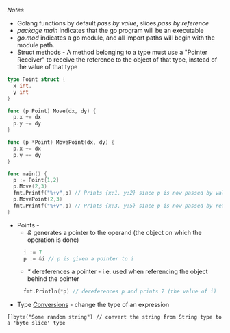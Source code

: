 *Notes*

* Golang functions by default _pass by value_, slices _pass by reference_
* _package main_ indicates that the go program will be an executable
* _go.mod_ indicates a go module, and all import paths will begin with the module path. 
* Struct methods - A method belonging to a type must use a "Pointer Receiver" to receive the reference to the object of that type, instead of the value of that type
```go
type Point struct {
  x int,
  y int
}

func (p Point) Move(dx, dy) {
  p.x += dx 
  p.y += dy
}

func (p *Point) MovePoint(dx, dy) {
  p.x += dx 
  p.y += dy
}

func main() {
  p := Point{1,2}
  p.Move(2,3)
  fmt.Printf("%+v",p) // Prints {x:1, y:2} since p is now passed by value
  p.MovePoint(2,3)
  fmt.Printf("%+v",p) // Prints {x:3, y:5} since p is now passed by reference
}
```
* Points - 
  * _&_ generates a pointer to the operand (the object on which the operation is done)
  ```go
    i := 7
    p := &i // p is given a pointer to i
  ```
  * _*_ dereferences a pointer - i.e. used when referencing the object behind the pointer 
  ```go
    fmt.Println(*p) // dereferences p and prints 7 (the value of i)
  ```  
* Type [Conversions](https://golang.org/ref/spec#Conversions) - change the type of an expression
```
[]byte("Some random string") // convert the string from String type to a 'byte slice' type
```

